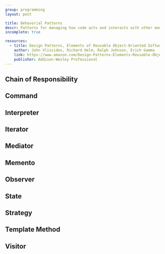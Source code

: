 ```yaml
---
group: programming
layout: post

title: Behavorial Patterns
descr: Patterns for managing how code acts and interacts with other modules
incomplete: true

resources:
  - title: Design Patterns, Elements of Reusable Object-Oriented Software
    author: John Vlissides, Richard Helm, Ralph Johnson, Erich Gamma
    link: https://www.amazon.com/Design-Patterns-Elements-Reusable-Object-Oriented/dp/0201633612/ref=sr_1_2?s=books&ie=UTF8&qid=1535832017&sr=1-2&keywords=design+patterns+elements+of+reusable+object-oriented+software
    publisher: Addison-Wesley Professional
---
```


## Chain of Responsibility

## Command

## Interpreter

## Iterator

## Mediator

## Memento

## Observer

## State

## Strategy

## Template Method

## Visitor
